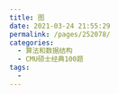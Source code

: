 ```yaml
---
title: 图
date: 2021-03-24 21:55:29
permalink: /pages/252078/
categories:
  - 算法和数据结构
  - CMU硕士经典100题
tags:
  - 
---
```

